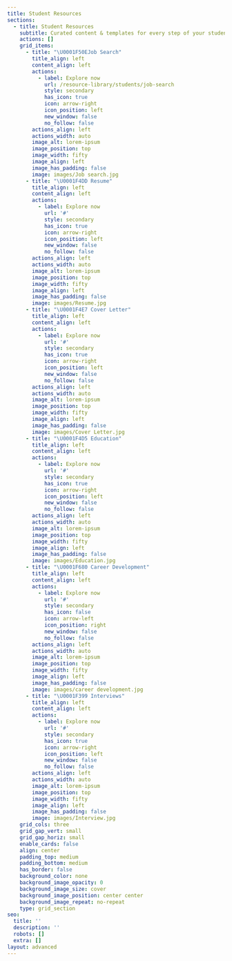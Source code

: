 ```yaml
---
title: Student Resources
sections:
  - title: Student Resources
    subtitle: Curated content & templates for every step of your student journey
    actions: []
    grid_items:
      - title: "\U0001F50EJob Search"
        title_align: left
        content_align: left
        actions:
          - label: Explore now
            url: /resource-library/students/job-search
            style: secondary
            has_icon: true
            icon: arrow-right
            icon_position: left
            new_window: false
            no_follow: false
        actions_align: left
        actions_width: auto
        image_alt: lorem-ipsum
        image_position: top
        image_width: fifty
        image_align: left
        image_has_padding: false
        image: images/Job search.jpg
      - title: "\U0001F4DD Resume"
        title_align: left
        content_align: left
        actions:
          - label: Explore now
            url: '#'
            style: secondary
            has_icon: true
            icon: arrow-right
            icon_position: left
            new_window: false
            no_follow: false
        actions_align: left
        actions_width: auto
        image_alt: lorem-ipsum
        image_position: top
        image_width: fifty
        image_align: left
        image_has_padding: false
        image: images/Resume.jpg
      - title: "\U0001F4E7 Cover Letter"
        title_align: left
        content_align: left
        actions:
          - label: Explore now
            url: '#'
            style: secondary
            has_icon: true
            icon: arrow-right
            icon_position: left
            new_window: false
            no_follow: false
        actions_align: left
        actions_width: auto
        image_alt: lorem-ipsum
        image_position: top
        image_width: fifty
        image_align: left
        image_has_padding: false
        image: images/Cover Letter.jpg
      - title: "\U0001F4D5 Education"
        title_align: left
        content_align: left
        actions:
          - label: Explore now
            url: '#'
            style: secondary
            has_icon: true
            icon: arrow-right
            icon_position: left
            new_window: false
            no_follow: false
        actions_align: left
        actions_width: auto
        image_alt: lorem-ipsum
        image_position: top
        image_width: fifty
        image_align: left
        image_has_padding: false
        image: images/Education.jpg
      - title: "\U0001F680 Career Development"
        title_align: left
        content_align: left
        actions:
          - label: Explore now
            url: '#'
            style: secondary
            has_icon: false
            icon: arrow-left
            icon_position: right
            new_window: false
            no_follow: false
        actions_align: left
        actions_width: auto
        image_alt: lorem-ipsum
        image_position: top
        image_width: fifty
        image_align: left
        image_has_padding: false
        image: images/career development.jpg
      - title: "\U0001F399️ Interviews"
        title_align: left
        content_align: left
        actions:
          - label: Explore now
            url: '#'
            style: secondary
            has_icon: true
            icon: arrow-right
            icon_position: left
            new_window: false
            no_follow: false
        actions_align: left
        actions_width: auto
        image_alt: lorem-ipsum
        image_position: top
        image_width: fifty
        image_align: left
        image_has_padding: false
        image: images/Interview.jpg
    grid_cols: three
    grid_gap_vert: small
    grid_gap_horiz: small
    enable_cards: false
    align: center
    padding_top: medium
    padding_bottom: medium
    has_border: false
    background_color: none
    background_image_opacity: 0
    background_image_size: cover
    background_image_position: center center
    background_image_repeat: no-repeat
    type: grid_section
seo:
  title: ''
  description: ''
  robots: []
  extra: []
layout: advanced
---
```

